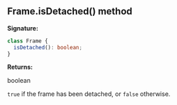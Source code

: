 ## Frame.isDetached() method

**Signature:**

```typescript
class Frame {
  isDetached(): boolean;
}
```

**Returns:**

boolean

`true` if the frame has been detached, or `false` otherwise.
